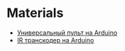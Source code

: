 # Materials

* [Универсальный пульт на Arduino](https://habr.com/ru/post/254761/)
* [IR транскодер на Arduino](https://habr.com/ru/post/391001/)